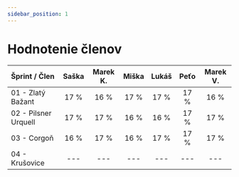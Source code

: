 ```yaml
---
sidebar_position: 1
---
```


# Hodnotenie členov

| Šprint / Člen         | Saška         | Marek K.      | Miška         | Lukáš         | Peťo          | Marek V.      |
| :-----------          | :-----------: | :-----------: | :-----------: | :-----------: | :-----------: | :-----------: |
| 01 - Zlatý Bažant     | 17 %          | 16 %          | 17 %          | 17 %          | 17 %          | 16 %          |
| 02 - Pilsner Urquell  | 17 %          | 17 %          | 16 %          | 16 %          | 17 %          | 17 %          |
| 03 - Corgoň           | 16 %          | 17 %          | 16 %          | 17 %          | 17 %          | 17 %          |
| 04 - Krušovice        | ---           | ---           | ---           | ---           | ---           | ---           | 